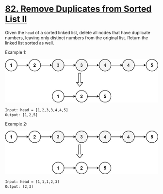 [82. Remove Duplicates from Sorted List II](https://leetcode.com/problems/remove-duplicates-from-sorted-list-ii/)
===========================================

Given the `head` of a sorted linked list, delete all nodes
that have duplicate numbers, leaving only distinct numbers
from the original list. Return the linked list sorted as well.

Example 1:

![linkedlist1](linkedlist1.jpg)
```
Input: head = [1,2,3,3,4,4,5]
Output: [1,2,5]
```

Example 2:

![linkedlist2](linkedlist1.jpg)
```
Input: head = [1,1,1,2,3]
Output: [2,3]
```
